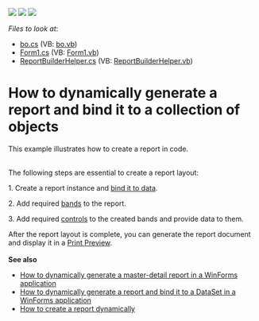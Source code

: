 <!-- default badges list -->
![](https://img.shields.io/endpoint?url=https://codecentral.devexpress.com/api/v1/VersionRange/128600409/12.2.4%2B)
[![](https://img.shields.io/badge/Open_in_DevExpress_Support_Center-FF7200?style=flat-square&logo=DevExpress&logoColor=white)](https://supportcenter.devexpress.com/ticket/details/E652)
[![](https://img.shields.io/badge/📖_How_to_use_DevExpress_Examples-e9f6fc?style=flat-square)](https://docs.devexpress.com/GeneralInformation/403183)
<!-- default badges end -->
<!-- default file list -->
*Files to look at*:

* [bo.cs](./CS/bo.cs) (VB: [bo.vb](./VB/bo.vb))
* [Form1.cs](./CS/Form1.cs) (VB: [Form1.vb](./VB/Form1.vb))
* [ReportBuilderHelper.cs](./CS/ReportBuilderHelper.cs) (VB: [ReportBuilderHelper.vb](./VB/ReportBuilderHelper.vb))
<!-- default file list end -->
# How to dynamically generate a report and bind it to a collection of objects


<p>This example illustrates how to create a report in code.<br><br></p>
<p>The following steps are essential to create a report layout:</p>
<p>1. Create a report instance and <a href="https://documentation.devexpress.com/#XtraReports/CustomDocument15034">bind it to data</a>.</p>
<p>2. Add required <a href="https://documentation.devexpress.com/#XtraReports/CustomDocument2590">bands</a> to the report.</p>
<p>3. Add required <a href="https://documentation.devexpress.com/#XtraReports/CustomDocument2605">controls</a> to the created bands and provide data to them.</p>
<p>After the report layout is complete, you can generate the report document and display it in a <a href="https://documentation.devexpress.com/#XtraReports/CustomDocument10707">Print Preview</a>.<br><br><strong>See also</strong>

* <a href="https://www.devexpress.com/Support/Center/p/E4421">How to dynamically generate a master-detail report in a WinForms application</a>
* <a href="https://www.devexpress.com/Support/Center/p/E4657">How to dynamically generate a report and bind it to a DataSet in a WinForms application</a>
* <a href="https://www.devexpress.com/Support/Center/p/AK15900">How to create a report dynamically</a></p>

<br/>


